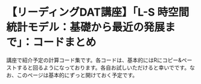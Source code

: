 # 【リーディングDAT講座】「L-S 時空間統計モデル：基礎から最近の発展まで」：コードまとめ

講座で紹介予定の計算コード集です。各コードは、基本的にはRにコピー&ペーストすると回るようになっております。各自お試しいただけると幸いでです。なお、このページは基本的にずっと開けておく予定です。
